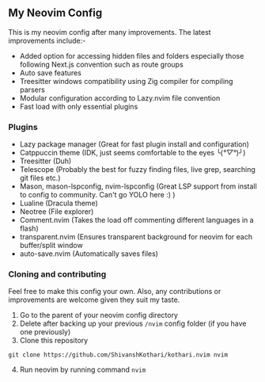 ## My Neovim Config
This is my neovim config after many improvements. The latest improvements include:-
- Added option for accessing hidden files and folders especially those following Next.js convention such as route groups
- Auto save features
- Treesitter windows compatibility using Zig compiler for compiling parsers
- Modular configuration according to Lazy.nvim file convention
- Fast load with only essential plugins

### Plugins
- Lazy package manager (Great for fast plugin install and configuration)
- Catppuccin theme (IDK, just seems comfortable to the eyes ╰(*°▽°*)╯)
- Treesitter (Duh)
- Telescope (Probably the best for fuzzy finding files, live grep, searching git files etc.)
- Mason, mason-lspconfig, nvim-lspconfig (Great LSP support from install to config to community. Can't go YOLO here :) )
- Lualine (Dracula theme)
- Neotree (File explorer)
- Comment.nvim (Takes the load off commenting different languages in a flash)
- transparent.nvim (Ensures transparent background for neovim for each buffer/split window
- auto-save.nvim (Automatically saves files)

### Cloning and contributing
Feel free to make this config your own. Also, any contributions or improvements are welcome given they suit my taste. 
1. Go to the parent of your neovim config directory
2. Delete after backing up your previous `/nvim` config folder (if you have one previously)
3. Clone this repository
```
git clone https://github.com/ShivanshKothari/kothari.nvim nvim
```
4. Run neovim by running command `nvim`

